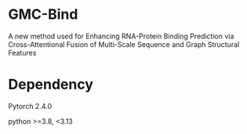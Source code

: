 # GMC-Bind
A new method used for Enhancing RNA-Protein Binding Prediction via Cross-Attentional Fusion of Multi-Scale Sequence and Graph Structural Features

# Dependency
Pytorch 2.4.0

python >=3.8, <3.13
